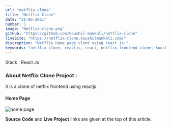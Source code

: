 ```yaml
---
url: "netflix-clone"
title: "Netflix Clone"
date: "21-06-2021"
number: 5
image: "Netflix-clone.png"
gitHub: "https://github.com/koushil-mankali/netflix-clone"
liveSite: "https://netflix-clone.koushilmankali.com/"
discreption: "Netflix Home page clone using react js."
keywords: "netflix clone, reactjs, react, netflix frontend clone, koushil, koushil mankali"
---
```


Stack : React Js

### About Netflix Clone Project :

It is a clone of netflix frontend using reactjs.

#### Home Page

![home page](/Images/postImages/Netflix-clone.png)

**Source Code** and **Live Project** links are given at the top of this article.
